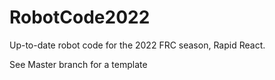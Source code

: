 # RobotCode2022
Up-to-date robot code for the 2022 FRC season, Rapid React. 

See Master branch for a template

